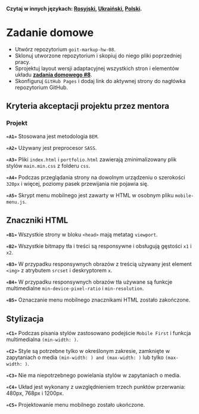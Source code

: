**Czytaj w innych językach: [Rosyjski](README.md), [Ukraiński](README.ua.md),
[Polski](README.pl.md).**

# Zadanie domowe

- Utwórz repozytorium `goit-markup-hw-08`.
- Sklonuj utworzone repozytorium i skopiuj do niego pliki poprzedniej pracy.
- Sprojektuj layout wersji adaptacyjnej wszystkich stron i elementów układu
  [**zadania domowego #8**](https://www.figma.com/file/SqiyweSseH96c3wVZmnGfq/Zadanie-domowe-GOIT-Polska?node-id=5766%3A1364).
- Skonfiguruj `GitHub Pages` i dodaj link do aktywnej strony do nagłówka
  repozytorium GitHub.

## Kryteria akceptacji projektu przez mentora

### Projekt

**`«A1»`** Stosowana jest metodologia `BEM`.

**`«A2»`** Używany jest preprocesor `SASS`.

**`«A3»`** Pliki `index.html` i `portfolio.html` zawierają zminimalizowany plik
stylów `main.min.css` z folderu `css`.

**`«A4»`** Podczas przeglądania strony na dowolnym urządzeniu o szerokości
`320px` i więcej, poziomy pasek przewijania nie pojawia się.

**`«A5»`** Skrypt menu mobilnego jest zawarty w HTML w osobnym pliku
`mobile-menu.js`.

## Znaczniki HTML

**`«B1»`** Wszystkie strony w bloku `<head>` mają metatag `viewport`.

**`«B2»`** Wszystkie bitmapy tła i treści są responsywne i obsługują gęstości
`x1` i `x2`.

**`«B3»`** W przypadku responsywnych obrazów z treścią używany jest element
`<img>` z atrybutem `srcset` i deskryptorem `x`.

**`«B4»`** W przypadku responsywnych obrazów tła używane są funkcje
multimedialne `min-device-pixel-ratio` i `min-resolution`.

**`«B5»`** Oznaczanie menu mobilnego znacznikami HTML zostało zakończone.

## Stylizacja

**`«C1»`** Podczas pisania stylów zastosowano podejście `Mobile First` i funkcja
multimedialna `(min-width: )`.

**`«C2»`** Style są potrzebne tylko w określonym zakresie, zamknięte w
zapytaniach o media `(min-width: ) and (max-width: )` lub tylko `(max-width: )`.

**`«C3»`** Nie ma niepotrzebnego powielania stylów w zapytaniach o media.

**`«C4»`** Układ jest wykonany z uwzględnieniem trzech punktów przerwania:
480px, 768px i 1200px.

**`«C5»`** Projektowanie menu mobilnego zostało ukończone.
